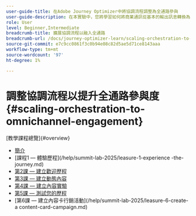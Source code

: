 ```yaml
---
user-guide-title: 在Adobe Journey Optimizer中將協調流程調整為全通路參與
user-guide-description: 在本實驗中，您將學習如何將商業通訊從基本的輸出訊息轉換為複雜的全通道體驗。 透過實際範例，您將建立結合主動外聯與回應式參與的客戶歷程。
role: User
level: Beginner,Intermediate
breadcrumb-title: 擴展協調流程以融入全通路
breadcrumb-url: /docs/journey-optimizer-learn/scaling-orchestration-to-omnichannel-engagement/introduction
source-git-commit: e7c9cc0861f3c0b94e08c82d5ae5d71ce8143aaa
workflow-type: tm+mt
source-wordcount: '97'
ht-degree: 1%

---
```



# 調整協調流程以提升全通路參與度{#scaling-orchestration-to-omnichannel-engagement}

[教學課程總覽]{#overview}
+ [簡介](/help/summit-lab-2025/introduction.md)
+ [課程1 — 體驗歷程]&#x200B;(/help/summit-lab-2025/leasure-1-experience -the-journey.md)
+ [第2課 — 建立歡迎歷程](/help/summit-lab-2025/lesson-2-create-a-welcome-journey.md)
+ [第3課 — 建立動態內容](/help/summit-lab-2025/lesson-3-create-dynamic-content.md)
+ [第4課 — 建立內容實驗](/help/summit-lab-2025/lesson-4-create-a-content-experiment.md)
+ [第5課 — 測試您的歷程](/help/summit-lab-2025/lesson-5-test-your-journey.md)
+ [第6課 — 建立內容卡行銷活動]&#x200B;(/help/summit-lab-2025/leasure-6-create-a content-card-campaign.md)
